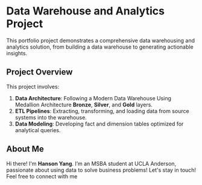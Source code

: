 # Data Warehouse and Analytics Project

This portfolio project demonstrates a comprehensive data warehousing and analytics solution, from building a data warehouse to generating actionable insights.

## Project Overview

This project involves:

1. **Data Architecture**: Following a Modern Data Warehouse Using Medallion Architecture **Bronze**, **Silver**, and **Gold** layers.
2. **ETL Pipelines**: Extracting, transforming, and loading data from source systems into the warehouse.
3. **Data Modeling**: Developing fact and dimension tables optimized for analytical queries.
   
## About Me

Hi there! I'm **Hanson Yang**. I’m an MSBA student at UCLA Anderson, passionate about using data to solve business problems!
Let's stay in touch! Feel free to connect with me
